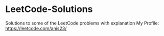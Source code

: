 # LeetCode-Solutions
Solutions to some of the LeetCode problems with explanation
My Profile: https://leetcode.com/anis23/
